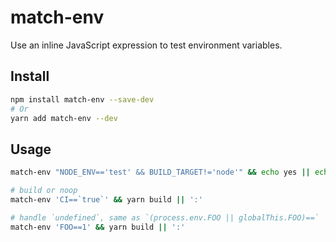 # match-env

Use an inline JavaScript expression to test environment variables.

## Install

```bash
npm install match-env --save-dev
# Or
yarn add match-env --dev
```


## Usage

```bash
match-env "NODE_ENV=='test' && BUILD_TARGET!='node'" && echo yes || echo no

# build or noop
match-env 'CI==`true`' && yarn build || ':'

# handle `undefined`, same as `(process.env.FOO || globalThis.FOO)==`
match-env 'FOO==1' && yarn build || ':'
```
